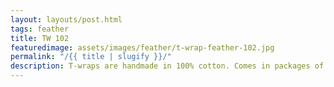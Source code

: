 ```yaml
---
layout: layouts/post.html
tags: feather
title: TW 102
featuredimage: assets/images/feather/t-wrap-feather-102.jpg
permalink: "/{{ title | slugify }}/"
description: T-wraps are handmade in 100% cotton. Comes in packages of 10 pieces of the same design. Probably the worlds best commercial for any Fun Park.
---
```

